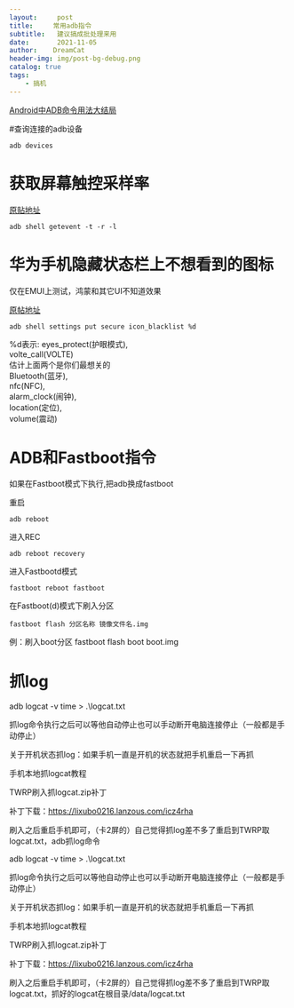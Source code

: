 ```yaml
---
layout:     post
title:     常用adb指令
subtitle:   建议搞成批处理来用
date:       2021-11-05
author:    DreamCat
header-img: img/post-bg-debug.png
catalog: true
tags:
    - 搞机
---
```


<a href="https://www.jb51.net/article/146211.htm" target="_blank">Android中ADB命令用法大结局</a>

#查询连接的adb设备

```
adb devices
```


# 获取屏幕触控采样率

[原贴地址](https://tieba.baidu.com/p/6691664804)

```
adb shell getevent -t -r -l
```

# 华为手机隐藏状态栏上不想看到的图标

仅在EMUI上测试，鸿蒙和其它UI不知道效果

[原帖地址](https://cn.ui.vmall.com/thread-21753534-1-1.html)

```
adb shell settings put secure icon_blacklist %d
```

%d表示:
eyes_protect(护眼模式),  
volte_call(VOLTE)  
估计上面两个是你们最想关的  
Bluetooth(蓝牙),  
nfc(NFC),  
alarm_clock(闹钟),  
location(定位),  
volume(震动)  

# ADB和Fastboot指令

如果在Fastboot模式下执行,把adb换成fastboot

重启

```
adb reboot
```

进入REC

```
adb reboot recovery
```

进入Fastbootd模式

```
fastboot reboot fastboot
```

在Fastboot(d)模式下刷入分区

```
fastboot flash 分区名称 镜像文件名.img
```

例：刷入boot分区 fastboot flash boot boot.img

# 抓log

adb logcat -v time > .\logcat.txt

抓log命令执行之后可以等他自动停止也可以手动断开电脑连接停止（一般都是手动停止）

关于开机状态抓log：如果手机一直是开机的状态就把手机重启一下再抓

手机本地抓logcat教程

TWRP刷入抓logcat.zip补丁

补丁下载：https://lixubo0216.lanzous.com/icz4rha

刷入之后重启手机即可，（卡2屏的）自己觉得抓log差不多了重启到TWRP取logcat.txt，adb抓log命令

adb logcat -v time > .\logcat.txt

抓log命令执行之后可以等他自动停止也可以手动断开电脑连接停止（一般都是手动停止）

关于开机状态抓log：如果手机一直是开机的状态就把手机重启一下再抓

手机本地抓logcat教程

TWRP刷入抓logcat.zip补丁

补丁下载：https://lixubo0216.lanzous.com/icz4rha

刷入之后重启手机即可，（卡2屏的）自己觉得抓log差不多了重启到TWRP取logcat.txt，抓好的logcat在根目录/data/logcat.txt

